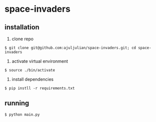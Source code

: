 # space-invaders

## installation

1. clone repo
```
$ git clone git@github.com:ajuljulian/space-invaders.git; cd space-invaders
```
1. activate virtual environment
```
$ source ./bin/activate
```
1. install dependencies
```
$ pip instll -r requirements.txt
```

## running
```
$ python main.py
```

